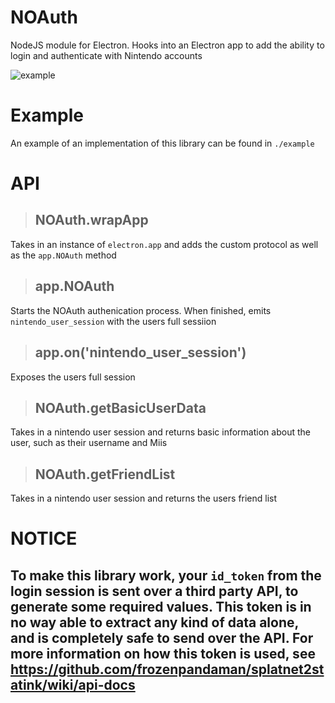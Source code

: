 # NOAuth

NodeJS module for Electron. Hooks into an Electron app to add the ability to login and authenticate with Nintendo accounts

![example](https://i.imgur.com/dY8BIyf.png)

# Example
An example of an implementation of this library can be found in `./example`

# API

> ## NOAuth.wrapApp

Takes in an instance of `electron.app` and adds the custom protocol as well as the `app.NOAuth` method

> ## app.NOAuth

Starts the NOAuth authenication process. When finished, emits `nintendo_user_session` with the users full sessiion

> ## app.on('nintendo_user_session')

Exposes the users full session

> ## NOAuth.getBasicUserData

Takes in a nintendo user session and returns basic information about the user, such as their username and Miis

> ## NOAuth.getFriendList

Takes in a nintendo user session and returns the users friend list

# **NOTICE**
## **To make this library work, your `id_token` from the login session is sent over a third party API, to generate some required values. This token is in no way able to extract any kind of data alone, and is completely safe to send over the API. For more information on how this token is used, see https://github.com/frozenpandaman/splatnet2statink/wiki/api-docs**